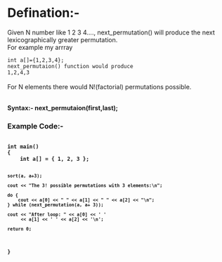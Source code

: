 <h1>
Defination:-
</h1>
<p>
Given N number like 1 2 3 4...., next_permutation() will produce the next lexicographically greater permutation.
<br>For example my arrray
<br><code>
int a[]={1,2,3,4};
next_permutaion() function would produce
1,2,4,3
</code>
<br>
For N elements there would N!(factorial) permutations possible.
</p>
<br>
<b>Syntax:- next_permutaion(first,last);
<br>
<h3>
Example Code:-
</h3>
<code>
int main() 
{  
    int a[] = { 1, 2, 3 }; 
    
    sort(a, a+3); 
    
    cout << "The 3! possible permutations with 3 elements:\n"; 
    
    do { 
        cout << a[0] << " " << a[1] << " " << a[2] << "\n"; 
    } while (next_permutation(a, a+ 3)); 
  
    cout << "After loop: " << a[0] << ' ' 
         << a[1] << ' ' << a[2] << '\n'; 
    
    return 0; 

}
</code>
